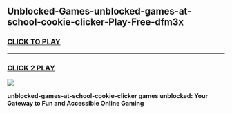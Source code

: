 
## Unblocked-Games-unblocked-games-at-school-cookie-clicker-Play-Free-dfm3x
<h3>
<a href="https://premium76.site?title=unblocked-games-at-school-cookie-clicker&ref=18A1">CLICK TO PLAY</a></h3>
<hr>

<h3>
<a href="https://premium76.site?title=unblocked-games-at-school-cookie-clicker&ref=18A1">CLICK 2 PLAY</a>
  
</h3>

<a href="https://premium76.site?title=unblocked-games-at-school-cookie-clicker&ref=18A1"><img src="https://clearcache.store/games.png"></a>


**unblocked-games-at-school-cookie-clicker games unblocked: Your Gateway to Fun and Accessible Online Gaming**
